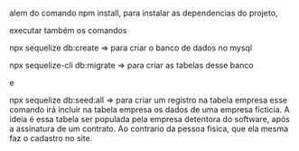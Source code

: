 alem do comando npm install, para instalar as dependencias do projeto,

executar também os comandos

npx sequelize db:create   => para criar o banco de dados no mysql

npx sequelize-cli db:migrate => para criar as tabelas desse banco

e

npx sequelize db:seed:all => para criar um registro na tabela empresa
esse comando irá incluir na tabela empresa os dados de uma empresa ficticia.
A ideia é essa tabela ser populada pela empresa detentora do software, após a assinatura de 
um contrato. Ao contrario da pessoa fisica, que ela mesma faz o cadastro no site.
